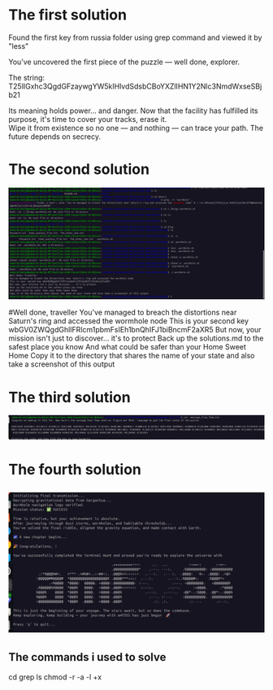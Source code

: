 <h1>The first solution</h1>



Found the first key from russia folder using grep command and viewed it by "less"

You’ve uncovered the first piece of the puzzle — well done, explorer.

The string: T25lIGxhc3QgdGFzaywgYW5kIHlvdSdsbCBoYXZlIHN1Y2Nlc3NmdWxseSBjb21

Its meaning holds power... and danger.
Now that the facility has fulfilled its purpose, it's time to cover your tracks, erase it.  
Wipe it from existence so no one — and nothing — can trace your path.
The future depends on secrecy.

<h1>The second solution</h1>

![alt text](image.png)

#Well done, traveller
You've managed to breach the distortions near Saturn's ring and accessed the wormhole node
This is your second key wbGV0ZWQgdGhlIFRlcm1pbmFsIEh1bnQhIFJ1biBncmF2aXR5
But now, your mission isn't just to discover... it's to protect
Back up the solutions.md to the safest place you know
And what could be safer than your Home Sweet Home
Copy it to the directory that shares the name of your state and also take a screenshot of this output





<h1>The third solution</h1>

![alt text](image-1.png)

<h1>The fourth solution</h>

![alt text](image-2.png)

<h2>The commands i used to solve</h2>
cd
grep
ls
chmod
-r
-a
-l
+x
